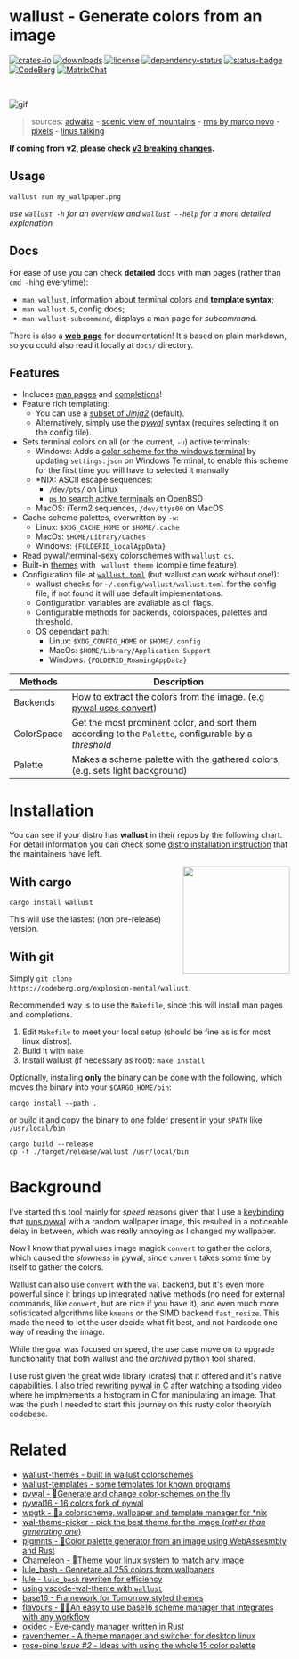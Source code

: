 # wallust - Generate colors from an image
[//]: # (ANCHOR: badges)

[![crates-io](https://img.shields.io/crates/v/wallust?style=flat-square&color=red)](https://crates.io/crates/wallust)
[![downloads](https://img.shields.io/crates/d/wallust?style=flat-square&color=yellow)](https://crates.io/crates/wallust)
[![license](https://img.shields.io/crates/l/wallust?style=flat-square)](https://codeberg.org/explosion-mental/wallust/src/branch/main/LICENSE)
[![dependency-status](https://deps.rs/repo/codeberg/explosion-mental/wallust/status.svg?style=flat-square)](https://deps.rs/repo/codeberg/explosion-mental/wallust)
[![status-badge](https://ci.codeberg.org/api/badges/13317/status.svg)](https://ci.codeberg.org/repos/13317)
[![CodeBerg](https://img.shields.io/badge/Hosted_at-Codeberg-%232185D0?style=flat-square&logo=CodeBerg)](https://codeberg.org/explosion-mental/wallust)
[![MatrixChat](https://matrix.to/img/matrix-badge.svg)](https://matrix.to/#/#wal-lust:matrix.org)

[//]: # (ANCHOR_END: badges)
<br>

![gif](https://explosion-mental.codeberg.page/img/other/wallust-2.6.gif "wallust gif")
> sources: [adwaita](https://gitlab.gnome.org/GNOME/gnome-backgrounds/-/blob/main/backgrounds/adwaita-d.jpg) - [scenic view of mountains](https://www.pexels.com/photo/scenic-view-of-mountains-during-dawn-1261728) - [rms by marco novo](https://stallman.org/photos/rms/pages/2.html) - [pixels](https://gitlab.gnome.org/GNOME/gnome-backgrounds/-/blob/main/backgrounds/pixels-l.webp) - [linus talking](https://en.wikipedia.org/wiki/File:Linus_Torvalds_talking.jpeg)

**If coming from v2, please check [v3 breaking changes](./docs/v3.md).**

## Usage
```
wallust run my_wallpaper.png
```
_use `wallust -h` for an overview and `wallust --help` for a more detailed explanation_

## Docs

For ease of use you can check **detailed** docs with man pages (rather than `cmd -h`ing everytime):
- `man wallust`, information about terminal colors and **template syntax**;
- `man wallust.5`, config docs;
- `man wallust-subcommand`, displays a man page for _subcommand_.

There is also a [**web page**](https://explosion-mental.codeberg.page/wallust) for documentation! It's based on plain markdown, so you could also read it locally at `docs/` directory.

[//]: # (ANCHOR: feats)
## Features
- Includes [man pages](man/) and [completions](completions/)!
- Feature rich templating:
    * You can use a [subset of _Jinja2_](https://github.com/mitsuhiko/minijinja/blob/main/COMPATIBILITY.md) (default).
    * Alternatively, simply use the [_pywal_](https://github.com/dylanaraps/pywal/wiki/User-Template-Files#available-variables-and-syntax) syntax (requires selecting it on the config file).
- Sets terminal colors on all (or the current, `-u`) active terminals:
    * Windows: Adds a
      [color scheme for the windows terminal](https://learn.microsoft.com/en-us/windows/terminal/customize-settings/color-schemes#creating-your-own-color-scheme)
      by updating `settings.json` on Windows Terminal, to enable this scheme for the first time you will have to selected it manually
    * *NIX: ASCII escape sequences:
        - `/dev/pts/` on Linux
        - [`ps` to search active terminals](https://github.com/dylanaraps/pywal/pull/510) on OpenBSD
    * MacOS: iTerm2 sequences, `/dev/ttys00` on MacOS
- Cache scheme palettes, overwritten by `-w`:
    * Linux: `$XDG_CACHE_HOME` or `$HOME/.cache`
    * MacOs: `$HOME/Library/Caches`
    * Windows: `{FOLDERID_LocalAppData}`
- Read pywal/terminal-sexy colorschemes with `wallust cs`.
- Built-in [themes](https://codeberg.org/explosion-mental/wallust-themes) with ` wallust theme` (compile time feature).
- Configuration file at [`wallust.toml`](./wallust.toml) (but wallust can work without one!):
    * wallust checks for `~/.config/wallust/wallust.toml` for the config file, if not found it will use default implementations.
    * Configuration variables are avaliable as cli flags.
	* Configurable methods for backends, colorspaces, palettes and threshold.
    * OS dependant path:
        - Linux: `$XDG_CONFIG_HOME` or `$HOME/.config`
        - MacOs: `$HOME/Library/Application Support`
        - Windows: `{FOLDERID_RoamingAppData}`

| Methods    | Description |
|------------|-------------|
| Backends   | How to extract the colors from the image. (e.g [pywal uses convert](https://github.com/dylanaraps/pywal/blob/236aa48e741ff8d65c4c3826db2813bf2ee6f352/pywal/backends/wal.py#L14)) |
| ColorSpace | Get the most prominent color, and sort them according to the `Palette`, configurable by a _threshold_ |
| Palette    | Makes a scheme palette with the gathered colors, (e.g. sets light background) |

[//]: # (ANCHOR_END: feats)

# Installation

You can see if your distro has **wallust** in their repos by the following
chart. For detail information you can check some [distro installation instruction](./docs/installation/distro.md)
that the maintainers have left.

[//]: # (ANCHOR: repology)

<a href="https://repology.org/project/wallust/versions">
  <img align="right" width="192" src="https://repology.org/badge/vertical-allrepos/wallust.svg">
</a>

[//]: # (ANCHOR_END: repology)

[//]: # (ANCHOR: installation-src)

## With cargo
```
cargo install wallust
```
This will use the lastest (non pre-release) version.

## With git
Simply `git clone https://codeberg.org/explosion-mental/wallust`.

Recommended way is to use the `Makefile`, since this will install man pages and completions.
1. Edit `Makefile` to meet your local setup (should be fine as is for most linux distros).
2. Build it with `make`
3. Install wallust (if necessary as root): `make install`

Optionally, installing **only** the binary can be done with the following,
which moves the binary into your `$CARGO_HOME/bin`:
```
cargo install --path .
```

or build it and copy the binary to one folder present in your `$PATH` like
`/usr/local/bin`
```
cargo build --release
cp -f ./target/release/wallust /usr/local/bin
```

[//]: # (ANCHOR_END: installation-src)

# Background
I've started this tool mainly for _speed_ reasons given that I use a
[keybinding](https://codeberg.org/explosion-mental/demwm/src/commit/cd43bd6c16a90e32dc1c22ec499d9aaff497f04a/config.h#L346)
that [runs pywal](https://codeberg.org/explosion-mental/demwm/src/commit/cd43bd6c16a90e32dc1c22ec499d9aaff497f04a/demwm_random_wall#L19)
with a random wallpaper image, this resulted in a noticeable delay in between,
which was really annoying as I changed my wallpaper.

Now I know that pywal uses image magick `convert` to gather the colors, which
caused the _slowness_ in pywal, since `convert` takes some time by itself to
gather the colors.

Wallust can also use `convert` with the `wal` backend, but it's even more
powerful since it brings up integrated native methods (no need for external
commands, like `convert`, but are nice if you have it), and even much more
sofisticated algorithms like `kmeans` or the SIMD backend `fast_resize`. This
made the need to let the user decide what fit best, and not hardcode one way of
reading the image.

While the goal was focused on speed, the use case move on to upgrade
functionality that both wallust and the _archived_ python tool shared.

I use rust given the great wide library (crates) that it offered and it's
native capabilities. I also tried [rewriting pywal in C](https://github.com/explosion-mental/wast)
after watching a tsoding video where he implmements a histogram in C for
manipulating an image. That was the push I needed to start this journey on this
rusty color theoryish codebase.


# Related
- [wallust-themes - built in wallust colorschemes](https://codeberg.org/explosion-mental/wallust-themes)
- [wallust-templates - some templates for known programs](https://codeberg.org/explosion-mental/wallust-templates)
- [pywal - 🎨Generate and change color-schemes on the fly](https://github.com/dylanaraps/pywal)
- [pywal16 - 16 colors fork of pywal](https://github.com/eylles/pywal16)
- [wpgtk - 🎴a colorscheme, wallpaper and template manager for *nix](https://github.com/deviantfero/wpgtk)
- [wal-theme-picker - pick the best theme for the image (_rather than generating one_)](https://github.com/drybalka/wal-theme-picker)
- [pigmnts - 🎨Color palette generator from an image using WebAssesmbly and Rust](https://github.com/blenderskool/pigmnts)
- [Chameleon - 🦎Theme your linux system to match any image](https://github.com/GideonWolfe/Chameleon)
- [lule_bash - Genretare all 255 colors from wallpapers](https://github.com/warpwm/lule_bash)
- [lule - `lule_bash` rewriten for efficiency](https://github.com/warpwm/lule)
- [using vscode-wal-theme with `wallust`](https://github.com/dlasagno/vscode-wal-theme/issues/23)
- [base16 - Framework for Tomorrow styled themes](https://github.com/chriskempson/base16)
- [flavours -  🎨💧An easy to use base16 scheme manager that integrates with any workflow](https://github.com/Misterio77/flavours)
- [oxidec - Eye-candy manager written in Rust](https://github.com/mrtnvgr/oxidec)
- [raventhemer - A theme manager and switcher for desktop linux](https://git.sr.ht/~nicohman/raven)
- [rose-pine _Issue #2_ - Ideas with using the whole 15 color palette](https://github.com/rose-pine/xresources/issues/2)
